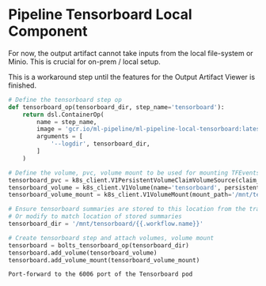 # Pipeline Tensorboard Local Component

For now, the output artifact cannot take inputs from the local file-system or Minio.
This is crucial for on-prem / local setup.

This is a workaround step until the features for the Output Artifact Viewer is finished.

```python
# Define the tensorboard step op
def tensorboard_op(tensorboard_dir, step_name='tensorboard'):
    return dsl.ContainerOp(
        name = step_name,
        image = 'gcr.io/ml-pipeline/ml-pipeline-local-tensorboard:latest',
        arguments = [
            '--logdir', tensorboard_dir,
        ]
    )

# Define the volume, pvc, volume mount to be used for mounting TFEvents
tensorboard_pvc = k8s_client.V1PersistentVolumeClaimVolumeSource(claim_name='tensorboard-pvc')
tensorboard_volume = k8s_client.V1Volume(name='tensorboard', persistent_volume_claim=tensorboard_pvc)
tensorboard_volume_mount = k8s_client.V1VolumeMount(mount_path='/mnt/tensorboard/', name='tensorboard')

# Ensure tensorboard summaries are stored to this location from the training step
# Or modify to match location of stored summaries
tensorboard_dir = '/mnt/tensorboard/{{.workflow.name}}'

# Create tensorboard step and attach volumes, volume mount
tensorboard = bolts_tensorboard_op(tensorboard_dir)
tensorboard.add_volume(tensorboard_volume)
tensorboard.add_volume_mount(tensorboard_volume_mount)
```

`Port-forward to the 6006 port of the Tensorboard pod`
